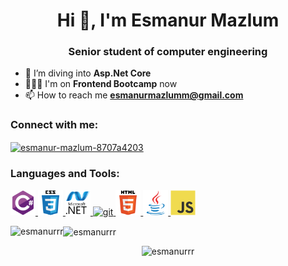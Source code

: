 <h1 align="center">Hi 👋, I'm Esmanur Mazlum</h1>
<h3 align="center">Senior student of computer engineering</h3>

- 🌱 I’m diving into **Asp.Net Core**
- 👩🏻‍💻 I'm on **Frontend Bootcamp** now
- 📫 How to reach me **esmanurmazlumm@gmail.com**

<h3 align="left">Connect with me:</h3>
<p align="left">
<a href="https://linkedin.com/in/esmanur-mazlum-8707a4203" target="blank"><img align="center" src="https://raw.githubusercontent.com/rahuldkjain/github-profile-readme-generator/master/src/images/icons/Social/linked-in-alt.svg" alt="esmanur-mazlum-8707a4203" height="30" width="40" /></a>
</p>

<h3 align="left">Languages and Tools:</h3>
<p align="left"> <a href="https://www.w3schools.com/cs/" target="_blank" rel="noreferrer"> <img src="https://raw.githubusercontent.com/devicons/devicon/master/icons/csharp/csharp-original.svg" alt="csharp" width="40" height="40"/> </a> <a href="https://www.w3schools.com/css/" target="_blank" rel="noreferrer"> <img src="https://raw.githubusercontent.com/devicons/devicon/master/icons/css3/css3-original-wordmark.svg" alt="css3" width="40" height="40"/> </a> <a href="https://dotnet.microsoft.com/" target="_blank" rel="noreferrer"> <img src="https://raw.githubusercontent.com/devicons/devicon/master/icons/dot-net/dot-net-original-wordmark.svg" alt="dotnet" width="40" height="40"/> </a> <a href="https://git-scm.com/" target="_blank" rel="noreferrer"> <img src="https://www.vectorlogo.zone/logos/git-scm/git-scm-icon.svg" alt="git" width="40" height="40"/> </a> <a href="https://www.w3.org/html/" target="_blank" rel="noreferrer"> <img src="https://raw.githubusercontent.com/devicons/devicon/master/icons/html5/html5-original-wordmark.svg" alt="html5" width="40" height="40"/> </a> <a href="https://www.java.com" target="_blank" rel="noreferrer"> <img src="https://raw.githubusercontent.com/devicons/devicon/master/icons/java/java-original.svg" alt="java" width="40" height="40"/> </a> <a href="https://developer.mozilla.org/en-US/docs/Web/JavaScript" target="_blank" rel="noreferrer"> <img src="https://raw.githubusercontent.com/devicons/devicon/master/icons/javascript/javascript-original.svg" alt="javascript" width="40" height="40"/> </a> </p>

<p><img align="left" src="https://github-readme-stats.vercel.app/api/top-langs?username=esmanurrr&show_icons=true&locale=en&layout=compact" alt="esmanurrr" /></p>


<p><img align="center" src="https://github-readme-streak-stats.herokuapp.com/?user=esmanurrr&" alt="esmanurrr" /></p>
<div align="center"> <img src="https://komarev.com/ghpvc/?username=esmanurrr&label=Profile%20views&color=0f172a&style=flat" alt="esmanurrr" /> </div>
